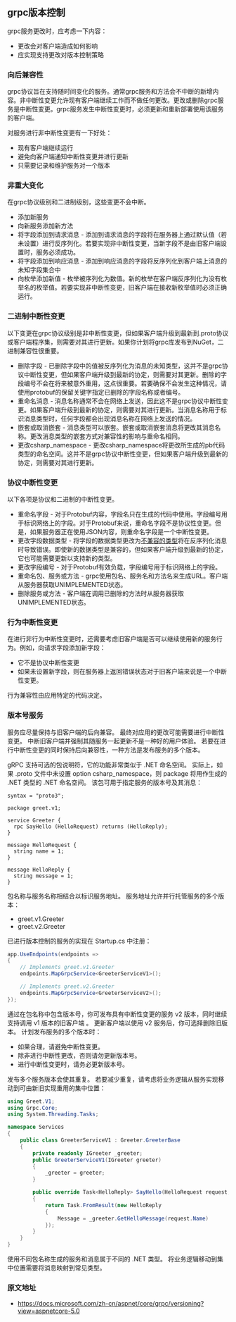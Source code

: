 ## grpc版本控制

grpc服务更改时，应考虑一下内容：

* 更改会对客户端造成如何影响
* 应实现支持更改对版本控制策略

### 向后兼容性

grpc协议旨在支持随时间变化的服务。通常grpc服务和方法会不中断的新增内容。非中断性变更允许现有客户端继续工作而不做任何更改。更改或删除grpc服务是中断性变更。grpc服务发生中断性变更时，必须更新和重新部署使用该服务的客户端。

对服务进行非中断性变更有一下好处：

* 现有客户端继续运行
* 避免向客户端通知中断性变更并进行更新
* 只需要记录和维护服务对一个版本

### 非重大变化

在grpc协议级别和二进制级别，这些变更不会中断。

* 添加新服务
* 向新服务添加新方法
* 将字段添加到请求消息 - 添加到请求消息的字段将在服务器上通过默认值（若未设置）进行反序列化。若要实现非中断性变更，当新字段不是由旧客户端设置时，服务必须成功。
* 将字段添加到响应消息 - 添加到响应消息的字段将反序列化到客户端上消息的未知字段集合中
* 向枚举添加新值 - 枚举被序列化为数值。新的枚举在客户端反序列化为没有枚举名的枚举值。若要实现非中断性变更，旧客户端在接收新枚举值时必须正确运行。

### 二进制中断性变更

以下变更在grpc协议级别是非中断性变更，但如果客户端升级到最新到.proto协议或客户端程序集，则需要对其进行更新。如果你计划将grpc库发布到NuGet，二进制兼容性很重要。

* 删除字段 - 已删除字段中的值被反序列化为消息的未知类型，这并不是grpc协议中断性变更，但如果客户端升级到最新的协定，则需要对其更新。删除的字段编号不会在将来被意外重用，这点很重要。若要确保不会发生这种情况，请使用protobuf的保留关键字指定已删除的字段名称或者编号。
* 重命名消息 - 消息名称通常不会在网络上发送，因此这不是grpc协议中断性变更。如果客户端升级到最新的协定，则需要对其进行更新。当消息名称用于标识消息类型时，任何字段都会出现消息名称在网络上发送的情况。
* 嵌套或取消嵌套 - 消息类型可以嵌套。嵌套或取消嵌套消息将更改其消息名称。更改消息类型的嵌套方式对兼容性的影响与重命名相同。
* 更改csharp_namespace - 更改csharp_namespace将更改所生成的pb代码类型的命名空间。这并不是grpc协议中断性变更，但如果客户端升级到最新的协定，则需要对其进行更新。

### 协议中断性变更

以下各项是协议和二进制的中断性变更。

* 重命名字段 - 对于Protobuf内容，字段名只在生成的代码中使用。字段编号用于标识网络上的字段。对于Protobuf来说，重命名字段不是协议性变更。但是，如果服务器正在使用JSON内容，则重命名字段是一个中断性变更。
* 更改字段数据类型 - 将字段的数据类型更改为[不兼容的类型](https://developers.google.com/protocol-buffers/docs/proto3#updating)将在反序列化消息时导致错误。即使新的数据类型是兼容的，但如果客户端升级到最新的协定，它也可能需要更新以支持新的类型。
* 更改字段编号 - 对于Protobuf有效负载，字段编号用于标识网络上的字段。
* 重命名包、服务或方法 - grpc使用包名、服务名和方法名来生成URL。客户端从服务器获取UNIMPLEMENTED状态。
* 删除服务或方法 - 客户端在调用已删除的方法时从服务器获取UNIMPLEMENTED状态。

### 行为中断性变更

在进行非行为中断性变更时，还需要考虑旧客户端是否可以继续使用新的服务行为。例如，向请求字段添加新字段：

* 它不是协议中断性变更
* 如果未设置新字段，则在服务器上返回错误状态对于旧客户端来说是一个中断性变更。

行为兼容性由应用特定的代码决定。

### 版本号服务

服务应尽量保持与旧客户端的后向兼容。 最终对应用的更改可能需要进行中断性变更。 中断旧客户端并强制其随服务一起更新不是一种好的用户体验。 若要在进行中断性变更的同时保持后向兼容性，一种方法是发布服务的多个版本。

gRPC 支持可选的包说明符，它的功能非常类似于 .NET 命名空间。 实际上，如果 .proto 文件中未设置 option csharp_namespace，则 package 将用作生成的 .NET 类型的 .NET 命名空间。 该包可用于指定服务的版本号及其消息：

```proto3
syntax = "proto3";

package greet.v1;

service Greeter {
  rpc SayHello (HelloRequest) returns (HelloReply);
}

message HelloRequest {
  string name = 1;
}

message HelloReply {
  string message = 1;
}
```

包名称与服务名称相结合以标识服务地址。 服务地址允许并行托管服务的多个版本：

* greet.v1.Greeter
* greet.v2.Greeter

已进行版本控制的服务的实现在 Startup.cs 中注册：

```c#
app.UseEndpoints(endpoints =>
{
    // Implements greet.v1.Greeter
    endpoints.MapGrpcService<GreeterServiceV1>();

    // Implements greet.v2.Greeter
    endpoints.MapGrpcService<GreeterServiceV2>();
});
```

通过在包名称中包含版本号，你可发布具有中断性变更的服务 v2 版本，同时继续支持调用 v1 版本的旧客户端 。 更新客户端以使用 v2 服务后，你可选择删除旧版本。 计划发布服务的多个版本时：

* 如果合理，请避免中断性变更。
* 除非进行中断性更改，否则请勿更新版本号。
* 进行中断性变更时，请务必更新版本号。

发布多个服务版本会使其重复。 若要减少重复，请考虑将业务逻辑从服务实现移动到可由新旧实现重用的集中位置：
```c#
using Greet.V1;
using Grpc.Core;
using System.Threading.Tasks;

namespace Services
{
    public class GreeterServiceV1 : Greeter.GreeterBase
    {
        private readonly IGreeter _greeter;
        public GreeterServiceV1(IGreeter greeter)
        {
            _greeter = greeter;
        }

        public override Task<HelloReply> SayHello(HelloRequest request, ServerCallContext context)
        {
            return Task.FromResult(new HelloReply
            {
                Message = _greeter.GetHelloMessage(request.Name)
            });
        }
    }
}
```

使用不同包名称生成的服务和消息属于不同的 .NET 类型。 将业务逻辑移动到集中位置需要将消息映射到常见类型。

### 原文地址

* https://docs.microsoft.com/zh-cn/aspnet/core/grpc/versioning?view=aspnetcore-5.0